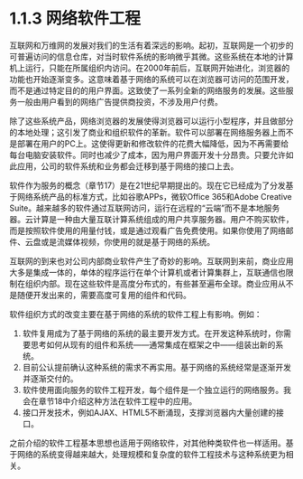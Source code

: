 # 1.1.3 网络软件工程

互联网和万维网的发展对我们的生活有着深远的影响。起初，互联网是一个初步的可普遍访问的信息仓库，对当时软件系统的影响微乎其微。这些系统在本地的计算机上运行，只能在所属组织内访问。在2000年前后，互联网开始进化，浏览器的功能也开始逐渐变多。这意味着基于网络的系统可以在浏览器可访问的范围开发，而不是通过特定目的的用户界面。这致使了一系列全新的网络服务的发展。这些服务一般由用户看到的网络广告提供商投资，不涉及用户付费。

除了这些系统产品，网络浏览器的发展使得浏览器可以运行小型程序，并且做部分的本地处理；这引发了商业和组织软件的革新。软件可以部署在网络服务器上而不是部署在用户的PC上。这使得更新和修改软件的花费大幅降低，因为不再需要给每台电脑安装软件。同时也减少了成本，因为用户界面开发十分昂贵。只要允许如此应用，公司的软件系统和业务都会迁移到基于网络的接口上去。

软件作为服务的概念（章节17）是在21世纪早期提出的。现在它已经成为了分发基于网络系统产品的标准方式，比如谷歌APPs，微软Office 365和Adobe Creative Suite。越来越多的软件通过互联网访问，运行在远程的“云端”而不是本地服务器。云计算是一种由大量互联计算系统组成的用户共享服务器。用户不购买软件，而是按照软件使用的用量付钱，或是通过观看广告免费使用。如果你使用了网络邮件、云盘或是流媒体视频，你使用的就是基于网络的系统。

互联网的到来也对公司内部商业软件产生了奇妙的影响。互联网到来前，商业应用大多是集成一体的，单体的程序运行在单个计算机或者计算集群上，互联通信也限制在组织内部。现在这些软件是高度分布式的，有些甚至遍布全球。商业应用从不是随便开发出来的，需要高度可复用的组件和代码。

软件组织方式的改变主要在基于网络的系统的软件工程上有影响。例如：

1. 软件复用成为了基于网络的系统的最主要开发方式。在开发这种系统时，你需要思考如何从现有的组件和系统——通常集成在框架之中——组装出新的系统。
2. 目前公认提前确认这种系统的需求不再实用。基于网络的系统经常是逐渐开发并逐渐交付的。
3. 软件使用面向服务的软件工程开发，每个组件是一个独立运行的网络服务。我会在章节18中介绍这种方法在软件工程中的应用。
4. 接口开发技术，例如AJAX、HTML5不断涌现，支撑浏览器内大量创建的接口。

之前介绍的软件工程基本思想也适用于网络软件，对其他种类软件也一样适用。基于网络的系统变得越来越大，处理规模和复杂度的软件工程技术与这种系统更为相关。
